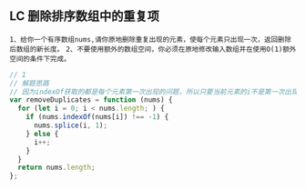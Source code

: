 ## LC 删除排序数组中的重复项

`1、给你一个有序数组nums,请你原地删除重复出现的元素，使每个元素只出现一次，返回删除后数组的新长度。`
`2、不要使用额外的数组空间，你必须在原地修改输入数组并在使用O(1)额外空间的条件下完成。`

```js
// 1
// 解题思路
// 因为indexOf获取的都是每个元素第一次出现的问题，所以只要当前元素的i不是第一次出现，那就说明是重复元素，利用splice删除执行元素即可。
var removeDuplicates = function (nums) {
  for (let i = 0; i < nums.length; ) {
    if (nums.indexOf(nums[i]) !== -1) {
      nums.splice(i, 1);
    } else {
      i++;
    }
  }
  return nums.length;
};
```